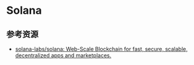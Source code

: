 # Solana

<!--ts-->


<!-- Created by https://github.com/ekalinin/github-markdown-toc -->
<!-- Added by: runner, at: Fri Jun 17 16:14:02 UTC 2022 -->

<!--te-->

## 参考资源

- [solana-labs/solana: Web-Scale Blockchain for fast, secure, scalable, decentralized apps and marketplaces.](https://github.com/solana-labs/solana)